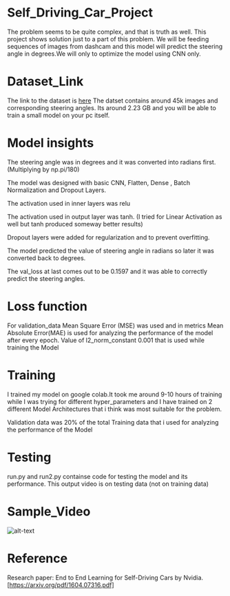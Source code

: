 # Self_Driving_Car_Project
The problem seems to be quite complex, and that is truth as well. This project shows solution just to a part of this problem. We will be feeding sequences of images from dashcam and this model will predict the steering angle in degrees.We will only to optimize the model using CNN only.
# Dataset_Link
The link to the dataset is [here](https://drive.google.com/file/d/1PgjoLe1mm_gLHKzThmksaqH-RpGeD12m/view?usp=sharing) The datset contains around 45k images and corresponding steering angles. Its around 2.23 GB and you will be able to train a small model on your pc itself.
# Model insights
The steering angle was in degrees and it was converted into radians first.(Multiplying by np.pi/180)

The model was designed with basic CNN, Flatten, Dense , Batch Normalization and Dropout Layers.

The activation used in inner layers was relu

The activation used in output layer was tanh. (I tried for Linear Activation as well but tanh produced someway better results)

Dropout layers were added for regularization and to prevent overfitting.

The model predicted the value of steering angle in radians so later it was converted back to degrees.

The val_loss at last comes out to be 0.1597 and it was able to correctly predict the steering angles.

# Loss function
For validation_data Mean Square Error (MSE) was used and in metrics Mean Absolute Error(MAE) is used for analyzing the performance of the model after every epoch.
Value of l2_norm_constant 0.001 that is used while training the Model

# Training
I trained my model on google colab.It took me around 9-10 hours of training while I was trying for different hyper_parameters and I have trained on 2 different Model Architectures that i think was most suitable for the problem.

Validation data was 20% of the total Training data that i used for analyzing the performance of the Model

# Testing

run.py and run2.py containse code for testing the model and its performance. This output video is on testing data (not on training data)

# Sample_Video
![alt-text](https://github.com/2000aman/Self_Driving_Car_Project/blob/master/Self_Driving_Car_Video.gif)

# Reference
 Research paper: End to End Learning for Self-Driving Cars by Nvidia. [https://arxiv.org/pdf/1604.07316.pdf]

